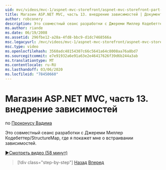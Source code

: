 ```yaml
---
uid: mvc/videos/mvc-1/aspnet-mvc-storefront/aspnet-mvc-storefront-part-13-dependency-injection
title: Магазин ASP.NET MVC, часть 13. внедрение зависимостей | Документация Майкрософт
author: robconery
description: Это совместный сеанс разработки с Джереми Миллер Кодебеттер/StructureMap, где я покажет мне о встраивании зависимостей.
ms.author: riande
ms.date: 06/19/2008
ms.assetid: 296fbe12-a28a-4fd8-bbc9-d1dc7468566a
msc.legacyurl: /mvc/videos/mvc-1/aspnet-mvc-storefront/aspnet-mvc-storefront-part-13-dependency-injection
msc.type: video
ms.openlocfilehash: 3560adc48154307c66c5641a64c8008aa76a8bd7
ms.sourcegitcommit: e7e91932a6e91a63e2e46417626f39d6b244a3ab
ms.translationtype: MT
ms.contentlocale: ru-RU
ms.lasthandoff: 03/06/2020
ms.locfileid: "78450660"
---
```

# <a name="aspnet-mvc-storefront-part-13-dependency-injection"></a>Магазин ASP.NET MVC, часть 13. внедрение зависимостей

по [Проконусу Вадима](https://github.com/robconery)

Это совместный сеанс разработки с Джереми Миллер Кодебеттер/StructureMap, где я покажет мне о встраивании зависимостей.

[&#9654;Смотреть видео (58 минут)](https://channel9.msdn.com/Blogs/ASP-NET-Site-Videos/aspnet-mvc-storefront-part-13-dependency-injection)

> [!div class="step-by-step"]
> [Назад](aspnet-mvc-storefront-part-12-mocking.md)
> [Вперед](aspnet-mvc-storefront-part-14-rich-client-interaction.md)
